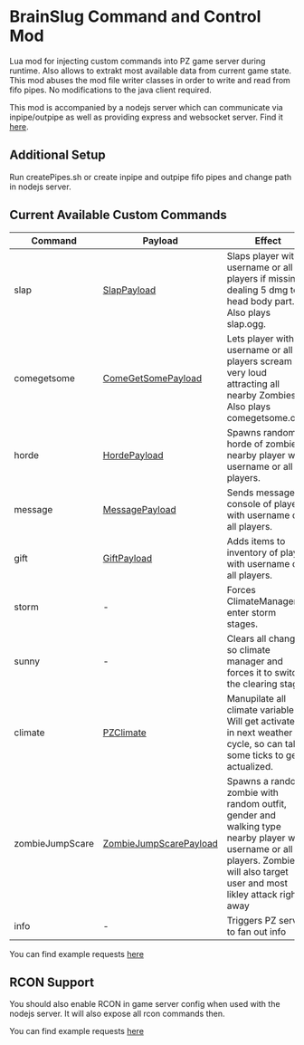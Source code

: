 # BrainSlug Command and Control Mod
Lua mod for injecting custom commands into PZ game server during runtime. Also allows to extrakt most available data from current game state.
This mod abuses the mod file writer classes in order to write and read from fifo pipes. No modifications to the java client required.

This mod is accompanied by a nodejs server which can communicate via inpipe/outpipe as well as providing express and websocket server.
Find it [here](https://github.com/r0oto0r/brainslug-server).

## Additional Setup
Run createPipes.sh or create inpipe and outpipe fifo pipes and change path in nodejs server.

## Current Available Custom Commands

| Command     | Payload                                                                                               | Effect |
|-------------|-------------------------------------------------------------------------------------------------------|--------|
| slap        | [SlapPayload](https://github.com/r0oto0r/brainslug-server/blob/main/src/Interfaces.ts#L207)           | Slaps player with username or all players if missing dealing 5 dmg to head body part. Also plays slap.ogg. |
| comegetsome | [ComeGetSomePayload](https://github.com/r0oto0r/brainslug-server/blob/main/src/Interfaces.ts#L211)    | Lets player with username or all players scream very loud attracting all nearby Zombies. Also plays comegetsome.ogg. | 
| horde       | [HordePayload](https://github.com/r0oto0r/brainslug-server/blob/main/src/Interfaces.ts#L215)          | Spawns random horde of zombies nearby player with username or all players. |
| message   | [MessagePayload](https://github.com/r0oto0r/brainslug-server/blob/main/src/Interfaces.ts#L219)        | Sends message to console of player with username or all players. |
| gift   | [GiftPayload](https://github.com/r0oto0r/brainslug-server/blob/main/src/Interfaces.ts#L224)           | Adds items to inventory of player with username or all players. |
| storm   | -                                                                                                     | Forces ClimateManager to enter storm stages. |
| sunny   | -                                                                                                     | Clears all changes so climate manager and forces it to switch the clearing stage. |
| climate   | [PZClimate](https://github.com/r0oto0r/brainslug-server/blob/main/src/Interfaces.ts#L176)             | Manupilate all climate variables. Will get activated in next weather cycle, so can take some ticks to get actualized. |
| zombieJumpScare   | [ZombieJumpScarePayload](https://github.com/r0oto0r/brainslug-server/blob/main/src/Interfaces.ts#229) | Spawns a random zombie with random outfit, gender and walking type nearby player with username or all players. Zombie will also target user and most likley attack right away |
| info    | -                                                                                                     | Triggers PZ server to fan out info |

You can find example requests [here](https://github.com/r0oto0r/brainslug-server#example-command-requests)

## RCON Support
You should also enable RCON in game server config when used with the nodejs server. It will also expose all rcon commands then.

You can find example requests [here](https://github.com/r0oto0r/brainslug-server#example-rcon-requests)
